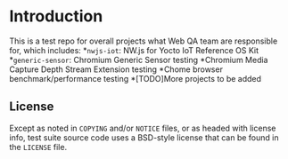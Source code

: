 # Introduction
This is a test repo for overall projects what Web QA team are responsible for, which includes:
*`nwjs-iot`: NW.js for Yocto IoT Reference OS Kit
*`generic-sensor`: Chromium Generic Sensor testing
*Chromium Media Capture Depth Stream Extension testing
*Chome browser benchmark/performance testing
*[TODO]More projects to be added

## License

Except as noted in `COPYING` and/or `NOTICE` files, or as headed with license
info, test suite source code uses a BSD-style license that can be found in the
`LICENSE` file.

